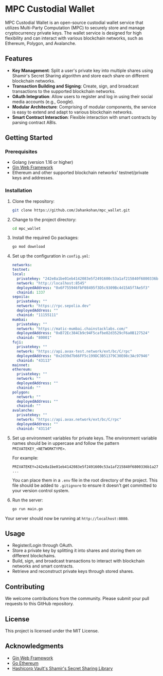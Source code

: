 # MPC Custodial Wallet

MPC Custodial Wallet is an open-source custodial wallet service that utilizes Multi-Party Computation (MPC) to securely store and manage cryptocurrency private keys. The wallet service is designed for high flexibility and can interact with various blockchain networks, such as Ethereum, Polygon, and Avalanche.

## Features

- **Key Management**: Split a user's private key into multiple shares using Shamir's Secret Sharing algorithm and store each share on different blockchain networks.
- **Transaction Building and Signing**: Create, sign, and broadcast transactions to the supported blockchain networks.
- **OAuth Integration**: Allow users to register and log in using their social media accounts (e.g., Google).
- **Modular Architecture**: Comprising of modular components, the service is easy to extend and adapt to various blockchain networks.
- **Smart Contract Interaction**: Flexible interaction with smart contracts by parsing contract ABIs.

## Getting Started

### Prerequisites

- Golang (version 1.16 or higher)
- [Gin Web Framework](https://github.com/gin-gonic/gin)
- Ethereum and other supported blockchain networks' testnet/private keys and addresses.

### Installation

1. Clone the repository:

   ```sh
   git clone https://github.com/Jahankohan/mpc_wallet.git
   ```

2. Change to the project directory:

   ```sh
   cd mpc_wallet
   ```

3. Install the required Go packages:

   ```sh
   go mod download
   ```

4. Set up the configuration in `config.yml`:

   ```yaml
   networks:
   testnet:
   local:
     privatekey: "242e8a1be01eb4142083e5f2491600c53a1af215840f6800336b1a27c123b927"
     network: "http://localhost:8545"
     deployedAddress: "0x6F755946fbF08495f3D5c9309Bc4d15A5f7Ae5f3"
     chainid: 1337
   sepoila:
     privatekey: ""
     network: "https://rpc.sepolia.dev"
     deployedAddress: ""
     chainid: "11155111"
   mumbai:
     privatekey: ""
     network: "https://matic-mumbai.chainstacklabs.com/"
     deployedAddress: "0xB72Ec384Cb9c94F5cafbe02d3529cF6a0B127524"
     chainid: "80001"
   fuji:
     privatekey: ""
     network: "https://api.avax-test.network/ext/bc/C/rpc"
     deployedAddress: "0x2d39d7b66FF5c199DC3B51379C30E08c3Ac97946"
     chainid: "43113"
   mainnet:
   ethereum:
     privatekey: ""
     network: ""
     deployedAddress: ""
     chainid: ""
   polygon:
     network: ""
     deployedAddress: ""
     chainid: ""
   avalanche:
     privatekey: ""
     network: "https://api.avax.network/ext/bc/C/rpc"
     deployedAddress: ""
     chainid: "43114"
   ```

5. Set up environment variables for private keys. The environment variable names should be in uppercase and follow the pattern `PRIVATEKEY_<NETWORKTYPE>`.

   For example:

   ```
   PRIVATEKEY=242e8a1be01eb4142083e5f2491600c53a1af215840f6800336b1a27c123b927
   ...
   ```

   You can place them in a `.env` file in the root directory of the project. This file should be added to `.gitignore` to ensure it doesn't get committed to your version control system.

6. Run the server:

   ```sh
   go run main.go
   ```

Your server should now be running at `http://localhost:8080`.

## Usage

- Register/Login through OAuth.
- Store a private key by splitting it into shares and storing them on different blockchains.
- Build, sign, and broadcast transactions to interact with blockchain networks and smart contracts.
- Retrieve and reconstruct private keys through stored shares.

## Contributing

We welcome contributions from the community. Please submit your pull requests to this GitHub repository.

## License

This project is licensed under the MIT License.

## Acknowledgments

- [Gin Web Framework](https://github.com/gin-gonic/gin)
- [Go Ethereum](https://github.com/ethereum/go-ethereum)
- [Hashicorp Vault's Shamir's Secret Sharing Library](https://github.com/hashicorp/vault/tree/main/shamir)
